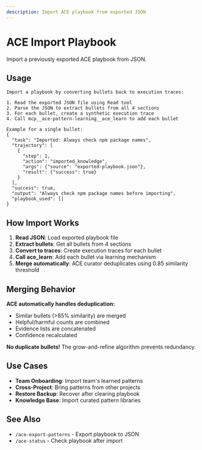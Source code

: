 ```yaml
---
description: Import ACE playbook from exported JSON
---
```


# ACE Import Playbook

Import a previously exported ACE playbook from JSON.

## Usage

```
Import a playbook by converting bullets back to execution traces:

1. Read the exported JSON file using Read tool
2. Parse the JSON to extract bullets from all 4 sections
3. For each bullet, create a synthetic execution trace
4. Call mcp__ace-pattern-learning__ace_learn to add each bullet

Example for a single bullet:
{
  "task": "Imported: Always check npm package names",
  "trajectory": [
    {
      "step": 1,
      "action": "imported_knowledge",
      "args": {"source": "exported-playbook.json"},
      "result": {"success": true}
    }
  ],
  "success": true,
  "output": "Always check npm package names before importing",
  "playbook_used": []
}
```

## How Import Works

1. **Read JSON**: Load exported playbook file
2. **Extract bullets**: Get all bullets from 4 sections
3. **Convert to traces**: Create execution traces for each bullet
4. **Call ace_learn**: Add each bullet via learning mechanism
5. **Merge automatically**: ACE curator deduplicates using 0.85 similarity threshold

## Merging Behavior

**ACE automatically handles deduplication:**
- Similar bullets (>85% similarity) are merged
- Helpful/harmful counts are combined
- Evidence lists are concatenated
- Confidence recalculated

**No duplicate bullets!** The grow-and-refine algorithm prevents redundancy.

## Use Cases

- **Team Onboarding**: Import team's learned patterns
- **Cross-Project**: Bring patterns from other projects
- **Restore Backup**: Recover after clearing playbook
- **Knowledge Base**: Import curated pattern libraries

## See Also

- `/ace-export-patterns` - Export playbook to JSON
- `/ace-status` - Check playbook after import
